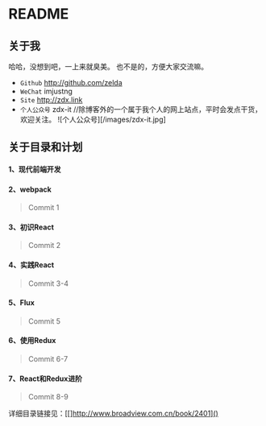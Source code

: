 # README

## 关于我
哈哈，没想到吧，一上来就臭美。
也不是的，方便大家交流嘛。
- `Github` http://github.com/zelda
- `WeChat` imjustng
- `Site` http://zdx.link
- `个人公众号` zdx-it //除博客外的一个属于我个人的网上站点，平时会发点干货，欢迎关注。
![个人公众号][/images/zdx-it.jpg]

## 关于目录和计划
#### 1、现代前端开发
#### 2、webpack
> Commit 1
#### 3、初识React
> Commit 2
#### 4、实践React
> Commit 3-4
#### 5、Flux
> Commit 5
#### 6、使用Redux
> Commit 6-7
#### 7、React和Redux进阶
> Commit 8-9

详细目录链接见：[\[]http://www.broadview.com.cn/book/2401]()




[image-1]:	/images/zdx-it.jpg "张大侠"
